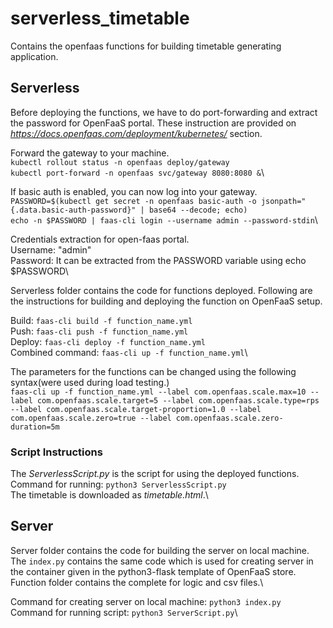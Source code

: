 # serverless_timetable
Contains the openfaas functions for building timetable generating application.

## Serverless
Before deploying the functions, we have to do port-forwarding and extract the password for OpenFaaS portal.
These instruction are provided on *https://docs.openfaas.com/deployment/kubernetes/* section.

Forward the gateway to your machine.\
`kubectl rollout status -n openfaas deploy/gateway`\
`kubectl port-forward -n openfaas svc/gateway 8080:8080 &`\

If basic auth is enabled, you can now log into your gateway.\
`PASSWORD=$(kubectl get secret -n openfaas basic-auth -o jsonpath="{.data.basic-auth-password}" | base64 --decode; echo)`\
`echo -n $PASSWORD | faas-cli login --username admin --password-stdin`\

Credentials extraction for open-faas portal.\
Username: "admin"\
Password: It can be extracted from the PASSWORD variable using echo $PASSWORD\

Serverless folder contains the code for functions deployed. 
Following are the instructions for building and deploying the function on OpenFaaS setup.

Build: `faas-cli build -f function_name.yml`\
Push: `faas-cli push -f function_name.yml`\
Deploy: `faas-cli deploy -f function_name.yml`\
Combined command: `faas-cli up -f function_name.yml`\

The parameters for the functions can be changed using the following syntax(were used during load testing.)\
`faas-cli up -f function_name.yml --label com.openfaas.scale.max=10 --label com.openfaas.scale.target=5 --label com.openfaas.scale.type=rps --label com.openfaas.scale.target-proportion=1.0 --label com.openfaas.scale.zero=true --label com.openfaas.scale.zero-duration=5m`


### Script Instructions
The *ServerlessScript.py* is the script for using the deployed functions.\
Command for running: `python3 ServerlessScript.py`\
The timetable is downloaded as *timetable.html*.\

## Server
Server folder contains the code for building the server on local machine. The `index.py` contains the same code which is used for creating server in the container given in the python3-flask template of OpenFaaS store. Function folder contains the complete for logic and csv files.\

Command for creating server on local machine: `python3 index.py`\
Command for running script: `python3 ServerScript.py`\
